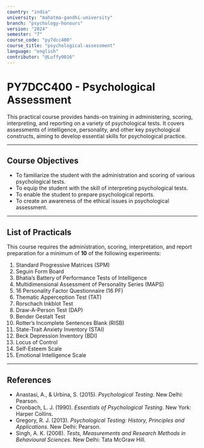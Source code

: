 ```yaml
---
country: "india"
university: "mahatma-gandhi-university"
branch: "psychology-honours"
version: "2024"
semester: "7"
course_code: "py7dcc400"
course_title: "psychological-assessment"
language: "english"
contributor: "@Luffy0016"
---
```

# PY7DCC400 - Psychological Assessment

This practical course provides hands-on training in administering, scoring, interpreting, and reporting on a variety of psychological tests. It covers assessments of intelligence, personality, and other key psychological constructs, aiming to develop essential skills for psychological practice.

---
## Course Objectives

* To familiarize the student with the administration and scoring of various psychological tests.
* To equip the student with the skill of interpreting psychological tests.
* To enable the student to prepare psychological reports.
* To create an awareness of the ethical issues in psychological assessment.

---
## List of Practicals

This course requires the administration, scoring, interpretation, and report preparation for a minimum of **10** of the following experiments:

1.  Standard Progressive Matrices (SPM)
2.  Seguin Form Board
3.  Bhatia’s Battery of Performance Tests of Intelligence
4.  Multidimensional Assessment of Personality Series (MAPS)
5.  16 Personality Factor Questionnaire (16 PF)
6.  Thematic Apperception Test (TAT)
7.  Rorschach Inkblot Test
8.  Draw-A-Person Test (DAP)
9.  Bender Gestalt Test
10. Rotter’s Incomplete Sentences Blank (RISB)
11. State-Trait Anxiety Inventory (STAI)
12. Beck Depression Inventory (BDI)
13. Locus of Control
14. Self-Esteem Scale
15. Emotional Intelligence Scale

---
## References
* Anastasi, A., & Urbina, S. (2015). *Psychological Testing*. New Delhi: Pearson.
* Cronbach, L. J. (1990). *Essentials of Psychological Testing*. New York: Harper Collins.
* Gregory, R. J. (2013). *Psychological Testing: History, Principles and Applications*. New Delhi: Pearson.
* Singh, A. K. (2008). *Tests, Measurements and Research Methods in Behavioural Sciences*. New Delhi: Tata McGraw Hill.